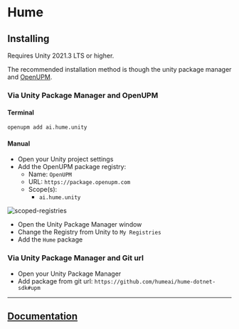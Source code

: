 # Hume

## Installing

Requires Unity 2021.3 LTS or higher.

The recommended installation method is though the unity package manager and [OpenUPM](https://openupm.com/packages/ai.hume.unity).

### Via Unity Package Manager and OpenUPM

#### Terminal

```bash
openupm add ai.hume.unity
```

#### Manual

- Open your Unity project settings
- Add the OpenUPM package registry:
  - Name: `OpenUPM`
  - URL: `https://package.openupm.com`
  - Scope(s):
    - `ai.hume.unity`

![scoped-registries](./Documentation~/images/unity-package-manager.png)

- Open the Unity Package Manager window
- Change the Registry from Unity to `My Registries`
- Add the `Hume` package

### Via Unity Package Manager and Git url

- Open your Unity Package Manager
- Add package from git url: `https://github.com/humeai/hume-dotnet-sdk#upm`

---

## [Documentation](https://dev.hume.ai)

